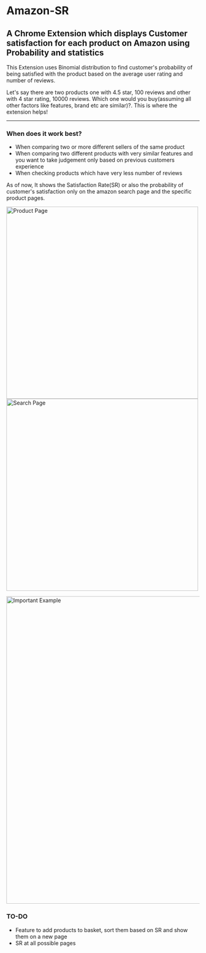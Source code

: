# Amazon-SR
## A Chrome Extension which displays Customer satisfaction for each product on Amazon using Probability and statistics

This Extension uses Binomial distribution to find customer's probability of being satisfied with the product based on the average user rating and number of reviews.

Let's say there are two products one with 4.5 star, 100 reviews and other with 4 star rating, 10000 reviews. Which one would you buy(assuming all other factors like features, brand etc are similar)?. This is where the extension helps!

---
### When does it work best?
- When comparing two or more different sellers of the same product
- When comparing two different products with very similar features and you want to take judgement only based on previous customers experience
- When checking products which have very less number of reviews

As of now, It shows the Satisfaction Rate(SR) or also the probability of customer's satisfaction only on the amazon search page and the specific product pages.

<p float="left">
<img src=https://user-images.githubusercontent.com/108319876/213880895-e2469b41-e554-4aab-8946-74678c8d5bf6.png alt="Product Page" width="500">
<img src=https://user-images.githubusercontent.com/108319876/213880897-5afd4758-6ce6-459c-9e8b-c145a938eaf1.png alt="Search Page" width="500">
</p>

<div>
<img src=https://user-images.githubusercontent.com/108319876/213881467-f4f4ad45-e8a8-4609-b8a4-a1d5939be8c6.png alt="Important Example" width="800">
</div>

### TO-DO
- Feature to add products to basket, sort them based on SR and show them on a new page
- SR at all possible pages

